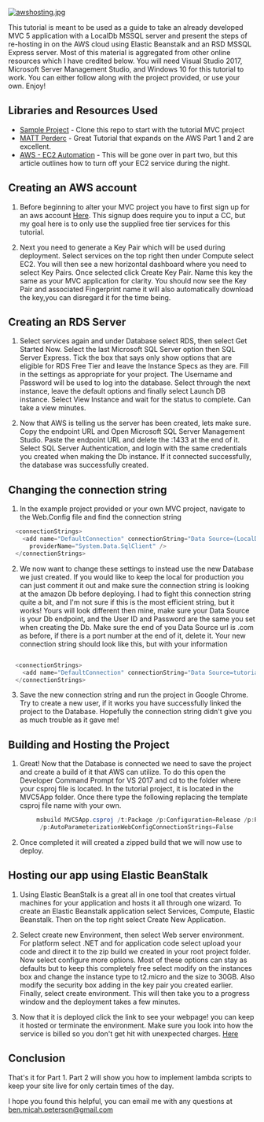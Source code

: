 [![awshosting.jpg](https://s23.postimg.org/r8tp1no5n/awshosting.jpg)](https://postimg.org/image/l7w04l1jb/)

This tutorial is meant to be used as a guide to take an already developed MVC 5 application with a LocalDb MSSQL server and present the steps of re-hosting in on the AWS cloud using Elastic Beanstalk and an RSD MSSQL Express server. Most of this material is aggregated from other online resources which I have credited below. You will need Visual Studio 2017, Microsoft Server Management Studio, and Windows 10 for this tutorial to work. You can either follow along with the project provided, or use your own. Enjoy!

## Libraries and Resources Used 

- [Sample Project](https://github.com/benmpeterson/NET-TO-AWS) - Clone this repo to start with the tutorial MVC project
- [MATT Perderc](https://www.codeproject.com/Articles/889059/Amazon-Web-Services-part-How-to-deploy-a-load-bala#sourcebundle) - Great Tutorial that expands on the AWS Part 1 and 2 are excellent.
- [AWS - EC2 Automation](https://aws.amazon.com/premiumsupport/knowledge-center/start-stop-lambda-cloudwatch/) - This will be gone over in part two, but this article outlines how to turn off your EC2 service during the night. 


## Creating an AWS account

1. Before beginning to alter your MVC project you have to first sign up for an aws account [Here](https://www.amazon.com/ap/signin?openid.assoc_handle=aws&openid.return_to=https%3A%2F%2Fsignin.aws.amazon.com%2Foauth%3Fresponse_type%3Dcode%26client_id%3Darn%253Aaws%253Aiam%253A%253A015428540659%253Auser%252Fawssignupportal%26redirect_uri%3Dhttps%253A%252F%252Fportal.aws.amazon.com%252Fbilling%252Fsignup%253Fredirect_url%253Dhttps%25253A%25252F%25252Faws.amazon.com%25252Fregistration-confirmation%2526state%253DhashArgs%252523%2526isauthcode%253Dtrue%26noAuthCookie%3Dtrue&openid.mode=checkid_setup&openid.ns=http%3A%2F%2Fspecs.openid.net%2Fauth%2F2.0&openid.identity=http%3A%2F%2Fspecs.openid.net%2Fauth%2F2.0%2Fidentifier_select&openid.claimed_id=http%3A%2F%2Fspecs.openid.net%2Fauth%2F2.0%2Fidentifier_select&action=&disableCorpSignUp=&clientContext=&marketPlaceId=&poolName=&authCookies=&pageId=aws.ssop&siteState=registered%2Cen_US&accountStatusPolicy=P1&sso=&openid.pape.preferred_auth_policies=MultifactorPhysical&openid.pape.max_auth_age=120&openid.ns.pape=http%3A%2F%2Fspecs.openid.net%2Fextensions%2Fpape%2F1.0&server=%2Fap%2Fsignin%3Fie%3DUTF8&accountPoolAlias=&forceMobileApp=0&language=en_US&forceMobileLayout=0). This signup does require you to input a CC, but my goal here is to only use the supplied free tier services for this tutorial. 

2. Next you need to generate a Key Pair which will be used during deployment. Select services on the top right then under Compute select EC2. You will then see a new horizontal dashboard where you need to select Key Pairs. Once selected click Create Key Pair. Name this key the same as your MVC application for clarity.  You should now see the Key Pair and associated Fingerprint name it will also automatically download the key,you can disregard it for the time being.

## Creating an RDS Server

1. Select services again and under Database select RDS, then select Get Started Now. Select the last Microsoft SQL Server option then SQL Server Express. Tick the box that says only show options that are eligible for RDS Free Tier and leave the Instance Specs as they are. Fill in the settings as appropriate for your project. The Username and Password will be used to log into the database. Select through the next instance, leave the default options and finally select Launch DB instance. Select View Instance and wait for the status to complete. Can take a view minutes. 

2. Now that AWS is telling us the server has been created, lets make sure. Copy the endpoint URL and Open Microsoft SQL Server Management Studio. Paste the endpoint URL and delete the :1433 at the end of it. Select SQL Server Authentication, and login with the same credentials you created when making the Db instance. If it connected successfully, the database was successfully created.

## Changing the connection string

1. In the example project provided or your own MVC project, navigate to the Web.Config file and find the connection string

```cs
  <connectionStrings>
    <add name="DefaultConnection" connectionString="Data Source=(LocalDb)\MSSQLLocalDB;Initial Catalog=exampledb;Integrated Security=True"
      providerName="System.Data.SqlClient" />
  </connectionStrings>
```

2. We now want to change these settings to instead use the new Database we just created. If you would like to keep the local for production you can just comment it out and make sure the connection string is looking at the amazon Db before deploying. I had to fight this connection string quite a bit, and I'm not sure if this is the most efficient string, but it works! Yours will look different then mine, make sure your Data Source is your Db endpoint, and the User ID and Password are the same you set when creating the Db. Make sure the end of you Data Source url is .com as before, if there is a port number at the end of it, delete it. Your new connection string should look like this, but with your information

```cs

  <connectionStrings>    
    <add name="DefaultConnection" connectionString="Data Source=tutorial.cdajhybxx6x0.us-east-1.rds.amazonaws.com;Initial Catalog=ANYDATABASENAMEHERE;Integrated Security=False;User ID=YOURIDHERE;Password=YOURPASSWORDHERE;Connect Timeout=15;Encrypt=False;TrustServerCertificate=True;ApplicationIntent=ReadWrite;MultiSubnetFailover=False" providerName="System.Data.SqlClient" />
  </connectionStrings>

```

3. Save the new connection string and run the project in Google Chrome. Try to create a new user, if it works you have successfully linked the project to the Database. Hopefully the connection string didn't give you as much trouble as it gave me!


## Building and Hosting the Project

1. Great! Now that the Database is connected we need to save the project and create a build of it that AWS can utilize. To do this open the Developer Command Prompt for VS 2017 and cd to the folder where your csproj file is located. In the tutorial project, it is located in the MVC5App folder. Once there type the following replacing the template csproj file name with your own.

```cs
        msbuild MVC5App.csproj /t:Package /p:Configuration=Release /p:PackageLocation=.
         /p:AutoParameterizationWebConfigConnectionStrings=False
```

2. Once completed it will created a zipped build that we will now use to deploy.

## Hosting our app using Elastic BeanStalk

1. Using Elastic BeanStalk is a great all in one tool that creates virtual machines for your application and hosts it all through one wizard. To create an Elastic Beanstalk application select Services, Compute, Elastic Beanstalk. Then on the top right select Create New Application. 

2. Select create new Environment, then select Web server environment. For platform select .NET and for application code select upload your code and direct it to the zip build we created in your root project folder. Now select configure more options. Most of these options can stay as defaults but to keep this completely free select modify on the instances box and change the instance type to t2.micro and the size to 30GB. Also modify the security box adding in the key pair you created earlier. Finally, select create environment. This will then take you to a progress window and the deployment takes a few minutes. 

3. Now that it is deployed click the link to see your webpage! you can keep it hosted or terminate the environment. Make sure you look into how the service is billed so you don't get hit with unexpected charges. [Here](https://aws.amazon.com/free/)

## Conclusion

That's it for Part 1. Part 2 will show you how to implement lambda scripts to keep your site live for only certain times of the day.

I hope you found this helpful, you can email me with any questions at ben.micah.peterson@gmail.com
